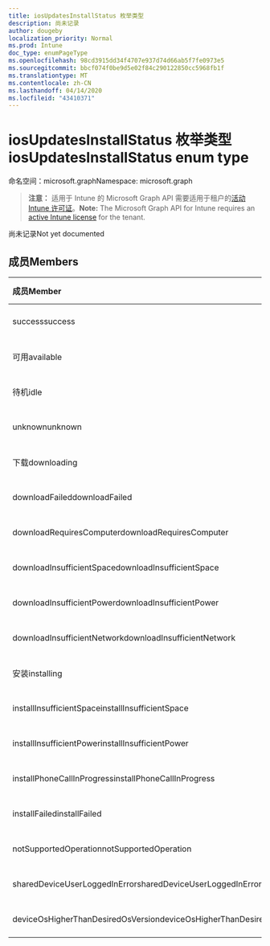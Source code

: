 ```yaml
---
title: iosUpdatesInstallStatus 枚举类型
description: 尚未记录
author: dougeby
localization_priority: Normal
ms.prod: Intune
doc_type: enumPageType
ms.openlocfilehash: 98cd3915dd34f4707e937d74d66ab5f7fe0973e5
ms.sourcegitcommit: bbcf074f0be9d5e02f84c290122850cc5968fb1f
ms.translationtype: MT
ms.contentlocale: zh-CN
ms.lasthandoff: 04/14/2020
ms.locfileid: "43410371"
---
```

# <a name="iosupdatesinstallstatus-enum-type"></a><span data-ttu-id="ba06d-103">iosUpdatesInstallStatus 枚举类型</span><span class="sxs-lookup"><span data-stu-id="ba06d-103">iosUpdatesInstallStatus enum type</span></span>

<span data-ttu-id="ba06d-104">命名空间：microsoft.graph</span><span class="sxs-lookup"><span data-stu-id="ba06d-104">Namespace: microsoft.graph</span></span>

> <span data-ttu-id="ba06d-105">**注意：** 适用于 Intune 的 Microsoft Graph API 需要适用于租户的[活动 Intune 许可证](https://go.microsoft.com/fwlink/?linkid=839381)。</span><span class="sxs-lookup"><span data-stu-id="ba06d-105">**Note:** The Microsoft Graph API for Intune requires an [active Intune license](https://go.microsoft.com/fwlink/?linkid=839381) for the tenant.</span></span>

<span data-ttu-id="ba06d-106">尚未记录</span><span class="sxs-lookup"><span data-stu-id="ba06d-106">Not yet documented</span></span>

## <a name="members"></a><span data-ttu-id="ba06d-107">成员</span><span class="sxs-lookup"><span data-stu-id="ba06d-107">Members</span></span>
|<span data-ttu-id="ba06d-108">成员</span><span class="sxs-lookup"><span data-stu-id="ba06d-108">Member</span></span>|<span data-ttu-id="ba06d-109">值</span><span class="sxs-lookup"><span data-stu-id="ba06d-109">Value</span></span>|<span data-ttu-id="ba06d-110">说明</span><span class="sxs-lookup"><span data-stu-id="ba06d-110">Description</span></span>|
|:---|:---|:---|
|<span data-ttu-id="ba06d-111">success</span><span class="sxs-lookup"><span data-stu-id="ba06d-111">success</span></span>|<span data-ttu-id="ba06d-112">0</span><span class="sxs-lookup"><span data-stu-id="ba06d-112">0</span></span>|<span data-ttu-id="ba06d-113">尚未记录</span><span class="sxs-lookup"><span data-stu-id="ba06d-113">Not yet documented</span></span>|
|<span data-ttu-id="ba06d-114">可用</span><span class="sxs-lookup"><span data-stu-id="ba06d-114">available</span></span>|<span data-ttu-id="ba06d-115">1</span><span class="sxs-lookup"><span data-stu-id="ba06d-115">1</span></span>|<span data-ttu-id="ba06d-116">尚未记录</span><span class="sxs-lookup"><span data-stu-id="ba06d-116">Not yet documented</span></span>|
|<span data-ttu-id="ba06d-117">待机</span><span class="sxs-lookup"><span data-stu-id="ba06d-117">idle</span></span>|<span data-ttu-id="ba06d-118">双面</span><span class="sxs-lookup"><span data-stu-id="ba06d-118">2</span></span>|<span data-ttu-id="ba06d-119">尚未记录</span><span class="sxs-lookup"><span data-stu-id="ba06d-119">Not yet documented</span></span>|
|<span data-ttu-id="ba06d-120">unknown</span><span class="sxs-lookup"><span data-stu-id="ba06d-120">unknown</span></span>|<span data-ttu-id="ba06d-121">第三章</span><span class="sxs-lookup"><span data-stu-id="ba06d-121">3</span></span>|<span data-ttu-id="ba06d-122">尚未记录</span><span class="sxs-lookup"><span data-stu-id="ba06d-122">Not yet documented</span></span>|
|<span data-ttu-id="ba06d-123">下载</span><span class="sxs-lookup"><span data-stu-id="ba06d-123">downloading</span></span>|<span data-ttu-id="ba06d-124">-2016330712</span><span class="sxs-lookup"><span data-stu-id="ba06d-124">-2016330712</span></span>|<span data-ttu-id="ba06d-125">尚未记录</span><span class="sxs-lookup"><span data-stu-id="ba06d-125">Not yet documented</span></span>|
|<span data-ttu-id="ba06d-126">downloadFailed</span><span class="sxs-lookup"><span data-stu-id="ba06d-126">downloadFailed</span></span>|<span data-ttu-id="ba06d-127">-2016330711</span><span class="sxs-lookup"><span data-stu-id="ba06d-127">-2016330711</span></span>|<span data-ttu-id="ba06d-128">尚未记录</span><span class="sxs-lookup"><span data-stu-id="ba06d-128">Not yet documented</span></span>|
|<span data-ttu-id="ba06d-129">downloadRequiresComputer</span><span class="sxs-lookup"><span data-stu-id="ba06d-129">downloadRequiresComputer</span></span>|<span data-ttu-id="ba06d-130">-2016330710</span><span class="sxs-lookup"><span data-stu-id="ba06d-130">-2016330710</span></span>|<span data-ttu-id="ba06d-131">尚未记录</span><span class="sxs-lookup"><span data-stu-id="ba06d-131">Not yet documented</span></span>|
|<span data-ttu-id="ba06d-132">downloadInsufficientSpace</span><span class="sxs-lookup"><span data-stu-id="ba06d-132">downloadInsufficientSpace</span></span>|<span data-ttu-id="ba06d-133">-2016330709</span><span class="sxs-lookup"><span data-stu-id="ba06d-133">-2016330709</span></span>|<span data-ttu-id="ba06d-134">尚未记录</span><span class="sxs-lookup"><span data-stu-id="ba06d-134">Not yet documented</span></span>|
|<span data-ttu-id="ba06d-135">downloadInsufficientPower</span><span class="sxs-lookup"><span data-stu-id="ba06d-135">downloadInsufficientPower</span></span>|<span data-ttu-id="ba06d-136">-2016330708</span><span class="sxs-lookup"><span data-stu-id="ba06d-136">-2016330708</span></span>|<span data-ttu-id="ba06d-137">尚未记录</span><span class="sxs-lookup"><span data-stu-id="ba06d-137">Not yet documented</span></span>|
|<span data-ttu-id="ba06d-138">downloadInsufficientNetwork</span><span class="sxs-lookup"><span data-stu-id="ba06d-138">downloadInsufficientNetwork</span></span>|<span data-ttu-id="ba06d-139">-2016330707</span><span class="sxs-lookup"><span data-stu-id="ba06d-139">-2016330707</span></span>|<span data-ttu-id="ba06d-140">尚未记录</span><span class="sxs-lookup"><span data-stu-id="ba06d-140">Not yet documented</span></span>|
|<span data-ttu-id="ba06d-141">安装</span><span class="sxs-lookup"><span data-stu-id="ba06d-141">installing</span></span>|<span data-ttu-id="ba06d-142">-2016330706</span><span class="sxs-lookup"><span data-stu-id="ba06d-142">-2016330706</span></span>|<span data-ttu-id="ba06d-143">尚未记录</span><span class="sxs-lookup"><span data-stu-id="ba06d-143">Not yet documented</span></span>|
|<span data-ttu-id="ba06d-144">installInsufficientSpace</span><span class="sxs-lookup"><span data-stu-id="ba06d-144">installInsufficientSpace</span></span>|<span data-ttu-id="ba06d-145">-2016330705</span><span class="sxs-lookup"><span data-stu-id="ba06d-145">-2016330705</span></span>|<span data-ttu-id="ba06d-146">尚未记录</span><span class="sxs-lookup"><span data-stu-id="ba06d-146">Not yet documented</span></span>|
|<span data-ttu-id="ba06d-147">installInsufficientPower</span><span class="sxs-lookup"><span data-stu-id="ba06d-147">installInsufficientPower</span></span>|<span data-ttu-id="ba06d-148">-2016330704</span><span class="sxs-lookup"><span data-stu-id="ba06d-148">-2016330704</span></span>|<span data-ttu-id="ba06d-149">尚未记录</span><span class="sxs-lookup"><span data-stu-id="ba06d-149">Not yet documented</span></span>|
|<span data-ttu-id="ba06d-150">installPhoneCallInProgress</span><span class="sxs-lookup"><span data-stu-id="ba06d-150">installPhoneCallInProgress</span></span>|<span data-ttu-id="ba06d-151">-2016330703</span><span class="sxs-lookup"><span data-stu-id="ba06d-151">-2016330703</span></span>|<span data-ttu-id="ba06d-152">尚未记录</span><span class="sxs-lookup"><span data-stu-id="ba06d-152">Not yet documented</span></span>|
|<span data-ttu-id="ba06d-153">installFailed</span><span class="sxs-lookup"><span data-stu-id="ba06d-153">installFailed</span></span>|<span data-ttu-id="ba06d-154">-2016330702</span><span class="sxs-lookup"><span data-stu-id="ba06d-154">-2016330702</span></span>|<span data-ttu-id="ba06d-155">尚未记录</span><span class="sxs-lookup"><span data-stu-id="ba06d-155">Not yet documented</span></span>|
|<span data-ttu-id="ba06d-156">notSupportedOperation</span><span class="sxs-lookup"><span data-stu-id="ba06d-156">notSupportedOperation</span></span>|<span data-ttu-id="ba06d-157">-2016330701</span><span class="sxs-lookup"><span data-stu-id="ba06d-157">-2016330701</span></span>|<span data-ttu-id="ba06d-158">尚未记录</span><span class="sxs-lookup"><span data-stu-id="ba06d-158">Not yet documented</span></span>|
|<span data-ttu-id="ba06d-159">sharedDeviceUserLoggedInError</span><span class="sxs-lookup"><span data-stu-id="ba06d-159">sharedDeviceUserLoggedInError</span></span>|<span data-ttu-id="ba06d-160">-2016330699</span><span class="sxs-lookup"><span data-stu-id="ba06d-160">-2016330699</span></span>|<span data-ttu-id="ba06d-161">尚未记录</span><span class="sxs-lookup"><span data-stu-id="ba06d-161">Not yet documented</span></span>|
|<span data-ttu-id="ba06d-162">deviceOsHigherThanDesiredOsVersion</span><span class="sxs-lookup"><span data-stu-id="ba06d-162">deviceOsHigherThanDesiredOsVersion</span></span>|<span data-ttu-id="ba06d-163">-2016330696</span><span class="sxs-lookup"><span data-stu-id="ba06d-163">-2016330696</span></span>|<span data-ttu-id="ba06d-164">尚未记录</span><span class="sxs-lookup"><span data-stu-id="ba06d-164">Not yet documented</span></span>|







